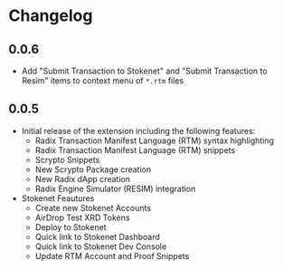 # Changelog

## 0.0.6

- Add "Submit Transaction to Stokenet" and "Submit Transaction to Resim" items to context menu of `*.rtm` files

## 0.0.5

- Initial release of the extension including the following features:
  - Radix Transaction Manifest Language (RTM) syntax highlighting
  - Radix Transaction Manifest Language (RTM) snippets
  - Scrypto Snippets
  - New Scrypto Package creation
  - New Radix dApp creation
  - Radix Engine Simulator (RESIM) integration
- Stokenet Feautures
  - Create new Stokenet Accounts
  - AirDrop Test XRD Tokens
  - Deploy to Stokenet
  - Quick link to Stokenet Dashboard
  - Quick link to Stokenet Dev Console
  - Update RTM Account and Proof Snippets
